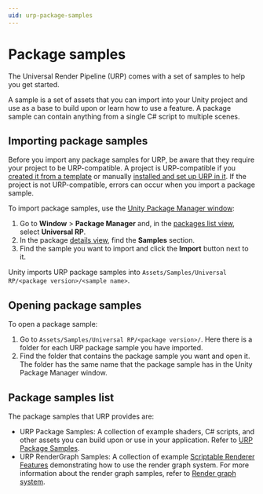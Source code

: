 ```yaml
---
uid: urp-package-samples
---
```

# Package samples

The Universal Render Pipeline (URP) comes with a set of samples to help you get started.

A sample is a set of assets that you can import into your Unity project and use as a base to build upon or learn how to use a feature. A package sample can contain anything from a single C# script to multiple scenes.

## Importing package samples

Before you import any package samples for URP, be aware that they require your project to be URP-compatible. A project is URP-compatible if you [created it from a template](creating-a-new-project-with-urp.md) or manually [installed and set up URP in it](InstallURPIntoAProject.md). If the project is not URP-compatible, errors can occur when you import a package sample.

To import package samples, use the [Unity Package Manager window](https://docs.unity3d.com/Manual/upm-ui.html):

1. Go to **Window** > **Package Manager** and, in the [packages list view](https://docs.unity3d.com/Manual/upm-ui-list.html), select **Universal RP**.
2. In the package [details view](https://docs.unity3d.com/Manual/upm-ui-details.html), find the **Samples** section.
3. Find the sample you want to import and click the **Import** button next to it.

Unity imports URP package samples into `Assets/Samples/Universal RP/<package version>/<sample name>`.

## Opening package samples

To open a package sample:

1. Go to `Assets/Samples/Universal RP/<package version>/`. Here there is a folder for each URP package sample you have imported.
2. Find the folder that contains the package sample you want and open it. The folder has the same name that the package sample has in the Unity Package Manager window.

## Package samples list

The package samples that URP provides are:

* URP Package Samples: A collection of example shaders, C# scripts, and other assets you can build upon or use in your application. Refer to [URP Package Samples](package-sample-urp-package-samples.md).
* URP RenderGraph Samples: A collection of example [Scriptable Renderer Features](renderer-features/scriptable-renderer-features/scriptable-renderer-features-landing.md) demonstrating how to use the render graph system. For more information about the render graph samples, refer to [Render graph system](render-graph.md).
